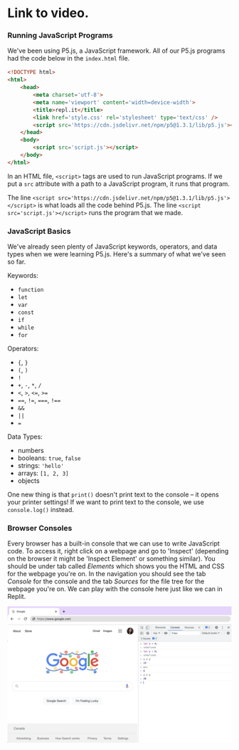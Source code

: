 # Link to video.

### Running JavaScript Programs

We've been using P5.js, a JavaScript framework. All of our P5.js programs had the code below in the `index.html` file.

```html
<!DOCTYPE html>
<html>
    <head>
        <meta charset='utf-8'>
        <meta name='viewport' content='width=device-width'>
        <title>repl.it</title>
        <link href='style.css' rel='stylesheet' type='text/css' />
        <script src='https://cdn.jsdelivr.net/npm/p5@1.3.1/lib/p5.js'></script>
    </head>
    <body>
        <script src='script.js'></script>
    </body>
</html>
```

In an HTML file, `<script>` tags are used to run JavaScript programs. If we put a `src` attribute with a path to a JavaScript program, it runs that program. 

The line `<script src='https://cdn.jsdelivr.net/npm/p5@1.3.1/lib/p5.js'></script>` is what loads all the code behind P5.js. The line `<script src='script.js'></script>` runs the program that we made.


### JavaScript Basics

We've already seen plenty of JavaScript keywords, operators, and data types when we were learning P5.js. Here's a summary of what we've seen so far.

Keywords:
* `function`
* `let`
* `var`
* `const`
* `if`
* `while`
* `for`

Operators:
* `{`, `}`
* `(`, `)`
* `!`
* `+`, `-`, `*`, `/`
* `<`, `>`, `<=`, `>=`
* `==`, `!=`, `===`, `!==`
* `&&`
* `||`
* `=`

Data Types:
* numbers
* booleans: `true`, `false`
* strings: `'hello'`
* arrays: `[1, 2, 3]`
* objects

One new thing is that `print()` doesn't print text to the console – it opens your printer settings! If we want to print text to the console, we use `console.log()` instead.

### Browser Consoles

Every browser has a built-in console that we can use to write JavaScript code. To access it, right click on a webpage and go to 'Inspect' (depending on the browser it might be 'Inspect Element' or something similar). You should be under tab called *Elements* which shows you the HTML and CSS for the webpage you're on. In the navigation you should see the tab *Console* for the console and the tab *Sources* for the file tree for the webpage you're on. We can play with the console here just like we can in Replit.

![](../../Images/chrome_console.png)
